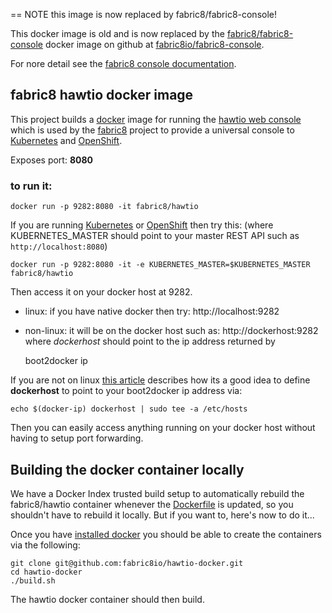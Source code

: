 == NOTE this image is now replaced by fabric8/fabric8-console!

This docker image is old and is now replaced by the [fabric8/fabric8-console](https://registry.hub.docker.com/u/fabric8/fabric8-console/) docker image on github at [fabric8io/fabric8-console](https://github.com/fabric8io/fabric8-console).

For nore detail see the [fabric8 console documentation](http://fabric8.io/guide/console.html).

fabric8 hawtio docker image
---------------------------

This project builds a [docker](http://docker.io/) image for running the [hawtio web console](http://hawt.io/) which is used by the [fabric8](http://fabric8.io/) project to provide a universal console to [Kubernetes](http://kubernetes.io) and [OpenShift](http://openshift.github.io/).

Exposes port: **8080**

### to run it:

```
docker run -p 9282:8080 -it fabric8/hawtio
```

If you are running [Kubernetes](http://kubernetes.io) or [OpenShift](http://openshift.github.io/) then try this: (where KUBERNETES_MASTER should point to your master REST API such as <code>http://localhost:8080</code>)

```
docker run -p 9282:8080 -it -e KUBERNETES_MASTER=$KUBERNETES_MASTER fabric8/hawtio
```

Then access it on your docker host at 9282.

-	linux: if you have native docker then try: http://localhost:9282
-	non-linux: it will be on the docker host such as: http://dockerhost:9282 where *dockerhost* should point to the ip address returned by

	boot2docker ip

If you are not on linux [this article](http://viget.com/extend/how-to-use-docker-on-os-x-the-missing-guide) describes how its a good idea to define **dockerhost** to point to your boot2docker ip address via:

```
echo $(docker-ip) dockerhost | sudo tee -a /etc/hosts
```

Then you can easily access anything running on your docker host without having to setup port forwarding.

Building the docker container locally
-------------------------------------

We have a Docker Index trusted build setup to automatically rebuild the fabric8/hawtio container whenever the [Dockerfile](https://github.com/fabric8io/hawtio-docker/blob/master/Dockerfile) is updated, so you shouldn't have to rebuild it locally. But if you want to, here's now to do it...

Once you have [installed docker](https://www.docker.io/gettingstarted/#h_installation) you should be able to create the containers via the following:

```
git clone git@github.com:fabric8io/hawtio-docker.git
cd hawtio-docker
./build.sh
```

The hawtio docker container should then build.
